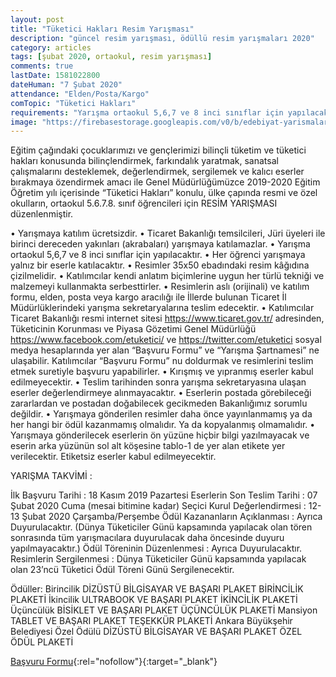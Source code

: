 ```yaml
---
layout: post
title: "Tüketici Hakları Resim Yarışması"
description: "güncel resim yarışması, ödüllü resim yarışmaları 2020"
category: articles
tags: [şubat 2020, ortaokul, resim yarışması]
comments: true
lastDate: 1581022800
dateHuman: "7 Şubat 2020"
attendance: "Elden/Posta/Kargo"
comTopic: "Tüketici Hakları"
requirements: "Yarışma ortaokul 5,6,7 ve 8 inci sınıflar için yapılacaktır"
image: "https://firebasestorage.googleapis.com/v0/b/edebiyat-yarismalari.appspot.com/o/tuketici-haklari-resim-yarismasi.jpg?alt=media&token=f2af0ba6-a99d-4714-9527-9439abcac357"
---
```


Eğitim çağındaki çocuklarımızı ve gençlerimizi bilinçli tüketim ve tüketici hakları konusunda bilinçlendirmek, farkındalık yaratmak, sanatsal çalışmalarını desteklemek, değerlendirmek, sergilemek ve kalıcı eserler bırakmaya özendirmek amacı ile Genel Müdürlüğümüzce 2019-2020 Eğitim Öğretim yılı içerisinde “Tüketici Hakları” konulu, ülke çapında resmi ve özel okulların, ortaokul 5.6.7.8. sınıf öğrencileri için RESİM YARIŞMASI düzenlenmiştir.

• Yarışmaya katılım ücretsizdir.
• Ticaret Bakanlığı temsilcileri, Jüri üyeleri ile birinci dereceden yakınları (akrabaları) yarışmaya katılamazlar.
• Yarışma ortaokul 5,6,7 ve 8 inci sınıflar için yapılacaktır.
• Her öğrenci yarışmaya yalnız bir eserle katılacaktır.
• Resimler 35x50 ebadındaki resim kâğıdına çizilmelidir.
• Katılımcılar kendi anlatım biçimlerine uygun her türlü tekniği ve malzemeyi kullanmakta serbesttirler.
• Resimlerin aslı (orijinali) ve katılım formu, elden, posta veya kargo aracılığı ile İllerde bulunan Ticaret İl Müdürlüklerindeki yarışma sekretaryalarına teslim edecektir.
• Katılımcılar Ticaret Bakanlığı resmi internet sitesi https://www.ticaret.gov.tr/ adresinden, Tüketicinin Korunması ve Piyasa Gözetimi Genel Müdürlüğü https://www.facebook.com/etuketici/ ve https://twitter.com/etuketici sosyal medya hesaplarında yer alan “Başvuru Formu” ve “Yarışma Şartnamesi” ne ulaşabilir. Katılımcılar “Başvuru Formu” nu doldurmak ve resimlerini teslim etmek suretiyle başvuru yapabilirler.
• Kırışmış ve yıpranmış eserler kabul edilmeyecektir.
• Teslim tarihinden sonra yarışma sekretaryasına ulaşan eserler değerlendirmeye alınmayacaktır.
• Eserlerin postada görebileceği zararlardan ve postadan doğabilecek gecikmeden Bakanlığımız sorumlu değildir.
• Yarışmaya gönderilen resimler daha önce yayınlanmamış ya da her hangi bir ödül kazanmamış olmalıdır. Ya da kopyalanmış olmamalıdır.
• Yarışmaya gönderilecek eserlerin ön yüzüne hiçbir bilgi yazılmayacak ve eserin arka yüzünün sol alt köşesine tablo-1 de yer alan etikete yer verilecektir. Etiketsiz eserler kabul edilmeyecektir.

YARIŞMA TAKVİMİ :
 
İlk Başvuru Tarihi	:	18 Kasım 2019 Pazartesi
Eserlerin Son Teslim Tarihi	:	07 Şubat 2020 Cuma (mesai bitimine kadar)
Seçici Kurul Değerlendirmesi	:	12-13 Şubat 2020 Çarşamba/Perşembe
Ödül Kazananların Açıklanması	:	Ayrıca Duyurulacaktır. 
(Dünya Tüketiciler Günü kapsamında yapılacak olan tören sonrasında tüm yarışmacılara duyurulacak daha öncesinde duyuru yapılmayacaktır.)
Ödül Töreninin Düzenlenmesi	:	Ayrıca Duyurulacaktır.
Resimlerin Sergilenmesi	:	Dünya Tüketiciler Günü kapsamında yapılacak olan 23’ncü Tüketici Ödül Töreni Günü Sergilenecektir.

Ödüller:
Birincilik DİZÜSTÜ BİLGİSAYAR VE BAŞARI PLAKET BİRİNCİLİK PLAKETİ
İkincilik ULTRABOOK VE BAŞARI PLAKET İKİNCİLİK PLAKETİ
Üçüncülük BİSİKLET VE BAŞARI PLAKET ÜÇÜNCÜLÜK PLAKETİ
Mansiyon TABLET VE BAŞARI PLAKET TEŞEKKÜR PLAKETİ Ankara Büyükşehir Belediyesi Özel Ödülü DİZÜSTÜ BİLGİSAYAR VE BAŞARI PLAKET ÖZEL ÖDÜL PLAKETİ


[Başvuru Formu](https://tuketici.ticaret.gov.tr/data/5ddd184f13b87667f8ea10e0/resim_yarismasi_taahhutname_2019_2020.pdf?utm_source=edebiyatyarismalari.com&utm_medium=affiliate&utm_campaign=cpc){:rel="nofollow"}{:target="_blank"}